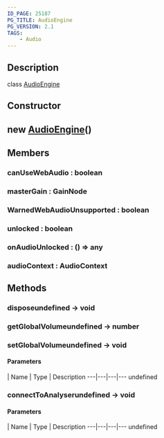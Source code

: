 ```yaml
---
ID_PAGE: 25187
PG_TITLE: AudioEngine
PG_VERSION: 2.1
TAGS:
    - Audio
---
```

## Description

class [AudioEngine](/classes/2.4/AudioEngine)



## Constructor

## new [AudioEngine](/classes/2.4/AudioEngine)()


## Members

### canUseWebAudio : boolean



### masterGain : GainNode



### WarnedWebAudioUnsupported : boolean



### unlocked : boolean



### onAudioUnlocked : () =&gt; any



### audioContext : AudioContext



## Methods

### disposeundefined &rarr; void


### getGlobalVolumeundefined &rarr; number


### setGlobalVolumeundefined &rarr; void



#### Parameters
 | Name | Type | Description
---|---|---|---
undefined
### connectToAnalyserundefined &rarr; void



#### Parameters
 | Name | Type | Description
---|---|---|---
undefined
